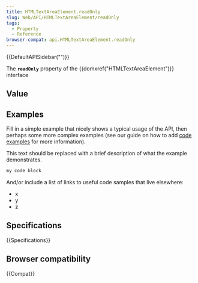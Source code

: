 ```yaml
---
title: HTMLTextAreaElement.readOnly
slug: Web/API/HTMLTextAreaElement/readOnly
tags:
  - Property
  - Reference
browser-compat: api.HTMLTextAreaElement.readOnly
---
```

{{DefaultAPISidebar("")}}

The **`readOnly`** property of the {{domxref("HTMLTextAreaElement")}} interface 

## Value



## Examples

Fill in a simple example that nicely shows a typical usage of the API, then perhaps some more complex examples (see our guide on how to add [code examples](/en-US/docs/MDN/Contribute/Structures/Code_examples) for more information).

This text should be replaced with a brief description of what the example demonstrates.

```js
my code block
```

And/or include a list of links to useful code samples that live elsewhere:

*   x
*   y
*   z

## Specifications

{{Specifications}}

## Browser compatibility

{{Compat}}


